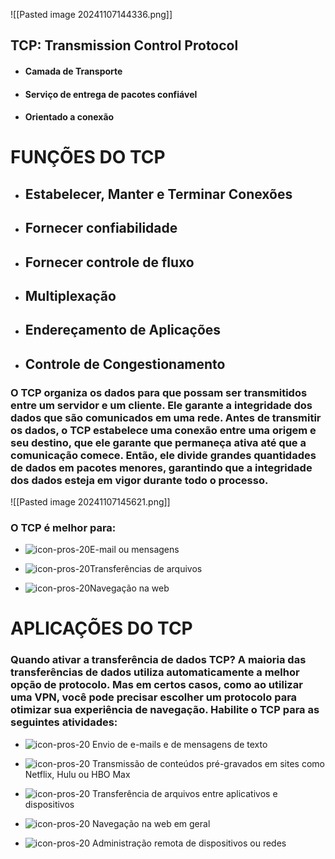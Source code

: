![[Pasted image 20241107144336.png]]

## **TCP:** Transmission Control Protocol

- #### Camada de Transporte
- #### Serviço de entrega de pacotes confiável
- #### Orientado a conexão


# **FUNÇÕES DO TCP**

- ## Estabelecer, Manter e Terminar Conexões
- ## Fornecer confiabilidade
- ## Fornecer controle de fluxo
- ## Multiplexação
- ## Endereçamento de Aplicações
- ## Controle de Congestionamento


### O TCP organiza os dados para que possam ser transmitidos entre um servidor e um cliente. Ele garante a integridade dos dados que são comunicados em uma rede. Antes de transmitir os dados, o TCP estabelece uma conexão entre uma origem e seu destino, que ele garante que permaneça ativa até que a comunicação comece. Então, ele divide grandes quantidades de dados em pacotes menores, garantindo que a integridade dos dados esteja em vigor durante todo o processo.


![[Pasted image 20241107145621.png]]

### **O TCP é melhor para**:

- ![icon-pros-20](https://www.avast.com/hubfs/New_Avast_Academy/tcp_vs_udp_whats_the_difference_academy/icon-pros-20.svg)E-mail ou mensagens

- ![icon-pros-20](https://www.avast.com/hubfs/New_Avast_Academy/tcp_vs_udp_whats_the_difference_academy/icon-pros-20.svg)Transferências de arquivos

- ![icon-pros-20](https://www.avast.com/hubfs/New_Avast_Academy/tcp_vs_udp_whats_the_difference_academy/icon-pros-20.svg)Navegação na web


# APLICAÇÕES DO TCP

### Quando ativar a transferência de dados TCP? A maioria das transferências de dados utiliza automaticamente a melhor opção de protocolo. Mas em certos casos, como ao utilizar uma VPN, você pode precisar escolher um protocolo para otimizar sua experiência de navegação. Habilite o TCP para as seguintes atividades:

- ![icon-pros-20](https://www.avast.com/hubfs/New_Avast_Academy/tcp_vs_udp_whats_the_difference_academy/icon-pros-20.svg) Envio de e-mails e de mensagens de texto

 - ![icon-pros-20](https://www.avast.com/hubfs/New_Avast_Academy/tcp_vs_udp_whats_the_difference_academy/icon-pros-20.svg) Transmissão de conteúdos pré-gravados em sites como Netflix, Hulu ou HBO Max

- ![icon-pros-20](https://www.avast.com/hubfs/New_Avast_Academy/tcp_vs_udp_whats_the_difference_academy/icon-pros-20.svg) Transferência de arquivos entre aplicativos e dispositivos

- ![icon-pros-20](https://www.avast.com/hubfs/New_Avast_Academy/tcp_vs_udp_whats_the_difference_academy/icon-pros-20.svg) Navegação na web em geral

 - ![icon-pros-20](https://www.avast.com/hubfs/New_Avast_Academy/tcp_vs_udp_whats_the_difference_academy/icon-pros-20.svg) Administração remota de dispositivos ou redes

